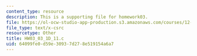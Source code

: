 ```yaml
---
content_type: resource
description: This is a supporting file for homework03.
file: https://ol-ocw-studio-app-production.s3.amazonaws.com/courses/12-010-computational-methods-of-scientific-programming-fall-2011/64099fe0d59e30937d278e519154a6a7_HW03_03_1D_11.c
file_type: text/x-csrc
resourcetype: Other
title: HW03_03_1D_11.c
uid: 64099fe0-d59e-3093-7d27-8e519154a6a7
---
```

